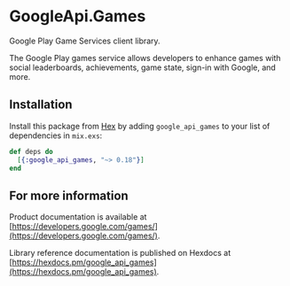 # GoogleApi.Games

Google Play Game Services client library.

The Google Play games service allows developers to enhance games with social leaderboards, achievements, game state, sign-in with Google, and more.

## Installation

Install this package from [Hex](https://hex.pm) by adding
`google_api_games` to your list of dependencies in `mix.exs`:

```elixir
def deps do
  [{:google_api_games, "~> 0.18"}]
end
```

## For more information

Product documentation is available at [https://developers.google.com/games/](https://developers.google.com/games/).

Library reference documentation is published on Hexdocs at
[https://hexdocs.pm/google_api_games](https://hexdocs.pm/google_api_games).
